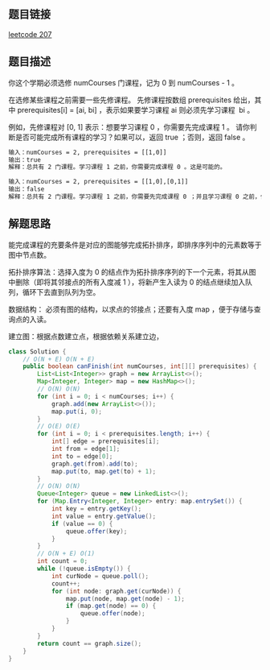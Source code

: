 ## 题目链接

[leetcode 207](https://leetcode.cn/problems/course-schedule/)

## 题目描述

你这个学期必须选修 numCourses 门课程，记为 0 到 numCourses - 1 。

在选修某些课程之前需要一些先修课程。 先修课程按数组 prerequisites 给出，其中 prerequisites[i] = [ai, bi] ，表示如果要学习课程 ai 则必须先学习课程  bi 。

例如，先修课程对 [0, 1] 表示：想要学习课程 0 ，你需要先完成课程 1 。
请你判断是否可能完成所有课程的学习？如果可以，返回 true ；否则，返回 false 。

```html
输入：numCourses = 2, prerequisites = [[1,0]]
输出：true
解释：总共有 2 门课程。学习课程 1 之前，你需要完成课程 0 。这是可能的。

输入：numCourses = 2, prerequisites = [[1,0],[0,1]]
输出：false
解释：总共有 2 门课程。学习课程 1 之前，你需要先完成​课程 0 ；并且学习课程 0 之前，你还应先完成课程 1 。这是不可能的。
```

## 解题思路

能完成课程的充要条件是对应的图能够完成拓扑排序，即排序序列中的元素数等于图中节点数。  

拓扑排序算法：选择入度为 0 的结点作为拓扑排序序列的下一个元素，将其从图中删除（即将其邻接点的所有入度减 1 ），将新产生入读为 0 的结点继续加入队列，循环下去直到队列为空。  

数据结构： 必须有图的结构，以求点的邻接点；还要有入度 map ，便于存储与查询点的入读。  

建立图：根据点数建立点，根据依赖关系建立边，

```JAVA
class Solution {
    // O(N + E) O(N + E)
    public boolean canFinish(int numCourses, int[][] prerequisites) {
        List<List<Integer>> graph = new ArrayList<>();
        Map<Integer, Integer> map = new HashMap<>();
        // O(N) O(N)
        for (int i = 0; i < numCourses; i++) {
            graph.add(new ArrayList<>());
            map.put(i, 0);
        }
        // O(E) O(E)
        for (int i = 0; i < prerequisites.length; i++) {
            int[] edge = prerequisites[i];
            int from = edge[1];
            int to = edge[0];
            graph.get(from).add(to);
            map.put(to, map.get(to) + 1);
        }
        // O(N) O(N)
        Queue<Integer> queue = new LinkedList<>();
        for (Map.Entry<Integer, Integer> entry: map.entrySet()) {
            int key = entry.getKey();
            int value = entry.getValue();
            if (value == 0) {
                queue.offer(key);
            }
        }
        // O(N + E) O(1)
        int count = 0;
        while (!queue.isEmpty()) {
            int curNode = queue.poll();
            count++;
            for (int node: graph.get(curNode)) {
                map.put(node, map.get(node) - 1);
                if (map.get(node) == 0) {
                    queue.offer(node);
                }
            }
        }
        return count == graph.size();
    }
}
```



